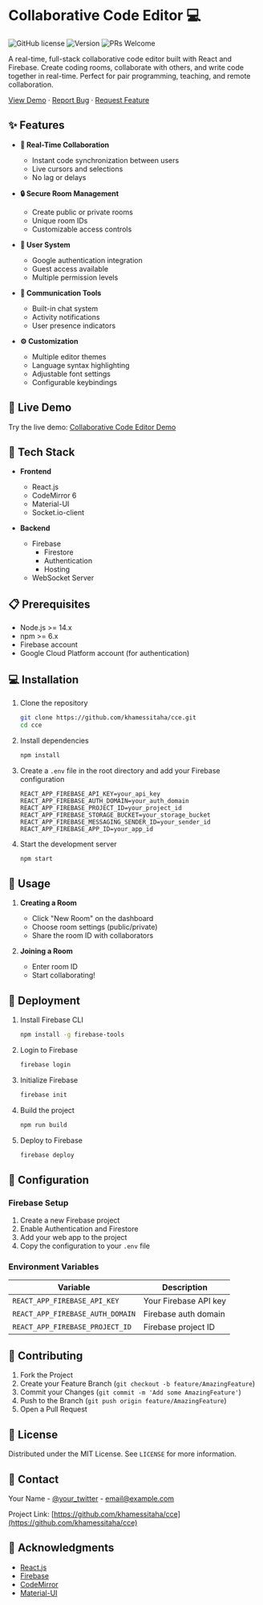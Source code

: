 # Collaborative Code Editor 💻

![GitHub license](https://img.shields.io/badge/license-MIT-blue.svg)
![Version](https://img.shields.io/badge/version-1.0.0-brightgreen)
![PRs Welcome](https://img.shields.io/badge/PRs-welcome-brightgreen.svg)

A real-time, full-stack collaborative code editor built with React and Firebase. Create coding rooms, collaborate with others, and write code together in real-time. Perfect for pair programming, teaching, and remote collaboration.

[View Demo](cceditor-e1b05.web.app/) · [Report Bug](https://github.com/khamessitaha/cce/issues) · [Request Feature](https://github.com/khamessitaha/cce/issues)

## ✨ Features

- **🔄 Real-Time Collaboration**
  - Instant code synchronization between users
  - Live cursors and selections
  - No lag or delays

- **🔒 Secure Room Management**
  - Create public or private rooms
  - Unique room IDs
  - Customizable access controls

- **👥 User System**
  - Google authentication integration
  - Guest access available
  - Multiple permission levels

- **💬 Communication Tools**
  - Built-in chat system
  - Activity notifications
  - User presence indicators

- **⚙️ Customization**
  - Multiple editor themes
  - Language syntax highlighting
  - Adjustable font settings
  - Configurable keybindings

## 🚀 Live Demo

Try the live demo: [Collaborative Code Editor Demo](https://cceditor-e1b05.web.app)

## 🔧 Tech Stack

- **Frontend**
  - React.js
  - CodeMirror 6
  - Material-UI
  - Socket.io-client

- **Backend**
  - Firebase
    - Firestore
    - Authentication
    - Hosting
  - WebSocket Server

## 📋 Prerequisites

- Node.js >= 14.x
- npm >= 6.x
- Firebase account
- Google Cloud Platform account (for authentication)

## 💻 Installation

1. Clone the repository
   ```bash
   git clone https://github.com/khamessitaha/cce.git
   cd cce
   ```

2. Install dependencies
   ```bash
   npm install
   ```

3. Create a `.env` file in the root directory and add your Firebase configuration
   ```env
   REACT_APP_FIREBASE_API_KEY=your_api_key
   REACT_APP_FIREBASE_AUTH_DOMAIN=your_auth_domain
   REACT_APP_FIREBASE_PROJECT_ID=your_project_id
   REACT_APP_FIREBASE_STORAGE_BUCKET=your_storage_bucket
   REACT_APP_FIREBASE_MESSAGING_SENDER_ID=your_sender_id
   REACT_APP_FIREBASE_APP_ID=your_app_id
   ```

4. Start the development server
   ```bash
   npm start
   ```

## 🔑 Usage

1. **Creating a Room**
   - Click "New Room" on the dashboard
   - Choose room settings (public/private)
   - Share the room ID with collaborators

2. **Joining a Room**
   - Enter room ID 
   - Start collaborating!


## 🚀 Deployment

1. Install Firebase CLI
   ```bash
   npm install -g firebase-tools
   ```

2. Login to Firebase
   ```bash
   firebase login
   ```

3. Initialize Firebase
   ```bash
   firebase init
   ```

4. Build the project
   ```bash
   npm run build
   ```

5. Deploy to Firebase
   ```bash
   firebase deploy
   ```

## 📝 Configuration

### Firebase Setup

1. Create a new Firebase project
2. Enable Authentication and Firestore
3. Add your web app to the project
4. Copy the configuration to your `.env` file

### Environment Variables

| Variable | Description |
|----------|-------------|
| `REACT_APP_FIREBASE_API_KEY` | Your Firebase API key |
| `REACT_APP_FIREBASE_AUTH_DOMAIN` | Firebase auth domain |
| `REACT_APP_FIREBASE_PROJECT_ID` | Firebase project ID |

## 🤝 Contributing

1. Fork the Project
2. Create your Feature Branch (`git checkout -b feature/AmazingFeature`)
3. Commit your Changes (`git commit -m 'Add some AmazingFeature'`)
4. Push to the Branch (`git push origin feature/AmazingFeature`)
5. Open a Pull Request

## 📜 License

Distributed under the MIT License. See `LICENSE` for more information.

## 📧 Contact

Your Name - [@your_twitter](https://twitter.com/your_twitter) - email@example.com

Project Link: [https://github.com/khamessitaha/cce](https://github.com/khamessitaha/cce)

## 🙏 Acknowledgments

* [React.js](https://reactjs.org)
* [Firebase](https://firebase.google.com)
* [CodeMirror](https://codemirror.net)
* [Material-UI](https://mui.com)
